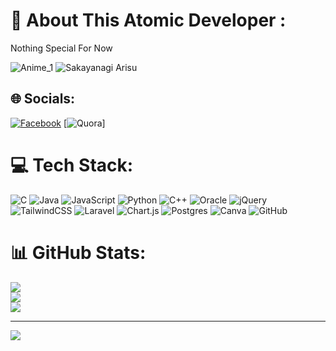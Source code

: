 # 💫 About This Atomic Developer :

Nothing Special For Now 

![Anime_1](https://encrypted-tbn0.gstatic.com/images?q=tbn:ANd9GcRv9WdoUpFqIDfgtnTEB7fuDh8aiYkcEM46Vop_qMzt_d7eM0tPE8UmOY3wxupFV5Wsu_E&usqp=CAU)
![Sakayanagi Arisu](https://media.tenor.com/ypCo35T9cLoAAAAM/sakayanagi-classroom-of-the-elite.gif)


## 🌐 Socials:
[![Facebook](https://img.shields.io/badge/Facebook-%231877F2.svg?logo=Facebook&logoColor=white)](https://facebook.com/neonetz) [![Quora](https://img.shields.io/badge/Quora-%23B92B27.svg?logo=Quora&logoColor=white)]

# 💻 Tech Stack:
![C](https://img.shields.io/badge/c-%2300599C.svg?style=for-the-badge&logo=c&logoColor=white) ![Java](https://img.shields.io/badge/java-%23ED8B00.svg?style=for-the-badge&logo=openjdk&logoColor=white) ![JavaScript](https://img.shields.io/badge/javascript-%23323330.svg?style=for-the-badge&logo=javascript&logoColor=%23F7DF1E) ![Python](https://img.shields.io/badge/python-3670A0?style=for-the-badge&logo=python&logoColor=ffdd54) ![C++](https://img.shields.io/badge/c++-%2300599C.svg?style=for-the-badge&logo=c%2B%2B&logoColor=white) ![Oracle](https://img.shields.io/badge/Oracle-F80000?style=for-the-badge&logo=oracle&logoColor=white) ![jQuery](https://img.shields.io/badge/jquery-%230769AD.svg?style=for-the-badge&logo=jquery&logoColor=white) ![TailwindCSS](https://img.shields.io/badge/tailwindcss-%2338B2AC.svg?style=for-the-badge&logo=tailwind-css&logoColor=white) ![Laravel](https://img.shields.io/badge/laravel-%23FF2D20.svg?style=for-the-badge&logo=laravel&logoColor=white) ![Chart.js](https://img.shields.io/badge/chart.js-F5788D.svg?style=for-the-badge&logo=chart.js&logoColor=white) ![Postgres](https://img.shields.io/badge/postgres-%23316192.svg?style=for-the-badge&logo=postgresql&logoColor=white) ![Canva](https://img.shields.io/badge/Canva-%2300C4CC.svg?style=for-the-badge&logo=Canva&logoColor=white) ![GitHub](https://img.shields.io/badge/github-%23121011.svg?style=for-the-badge&logo=github&logoColor=white)
# 📊 GitHub Stats:
![](https://github-readme-stats.vercel.app/api?username=neonetz&theme=neon&hide_border=false&include_all_commits=false&count_private=false)<br/>
![](https://github-readme-streak-stats.herokuapp.com/?user=neonetz&theme=neon&hide_border=false)<br/>
![](https://github-readme-stats.vercel.app/api/top-langs/?username=neonetz&theme=neon&hide_border=false&include_all_commits=false&count_private=false&layout=compact)

---
[![](https://visitcount.itsvg.in/api?id=neonetz&icon=0&color=0)](https://visitcount.itsvg.in)

<!-- Proudly created with GPRM ( https://gprm.itsvg.in ) -->

